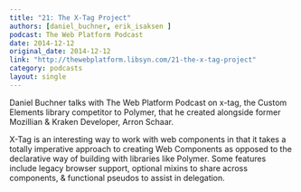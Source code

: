 ```yaml
---
title: "21: The X-Tag Project"
authors: [daniel_buchner, erik_isaksen ]
podcast: The Web Platform Podcast
date: 2014-12-12
original_date: 2014-12-12
link: "http://thewebplatform.libsyn.com/21-the-x-tag-project"
category: podcasts
layout: single
---
```


Daniel Buchner talks with The Web Platform Podcast on x-tag, the Custom Elements
library competitor to Polymer, that he created alongside former Mozillian &
Kraken Developer, Arron Schaar.

<!-- Excerpt -->

X-Tag is an interesting way to work with web components in that it takes a
totally imperative approach to creating Web Components as opposed to the
declarative way of building with libraries like Polymer. Some features include
legacy browser support, optional mixins to share across components, & functional
pseudos to assist in delegation.
